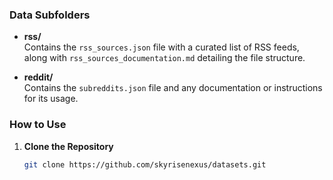### Data Subfolders

- **rss/**  
  Contains the `rss_sources.json` file with a curated list of RSS feeds, along with `rss_sources_documentation.md` detailing the file structure.

- **reddit/**  
  Contains the `subreddits.json` file and any documentation or instructions for its usage.

### How to Use

1. **Clone the Repository**  
   ```bash
   git clone https://github.com/skyrisenexus/datasets.git
